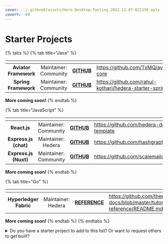 ```yaml
---
cover: ../.gitbook/assets/Hero-Desktop-Tooling_2022-12-07-021130_ayix (1) (1).webp
coverY: -69
---
```


# Starter Projects

{% tabs %}
{% tab title="Java" %}

<table data-card-size="large" data-view="cards"><thead><tr><th align="center"></th><th align="center"></th><th align="center"></th><th data-hidden data-card-target data-type="content-ref"></th></tr></thead><tbody><tr><td align="center"><strong>Aviator Framework</strong></td><td align="center">Maintainer: Community</td><td align="center"><a href="https://github.com/TxMQ/aviator-core"><strong>GITHUB</strong></a></td><td><a href="https://github.com/TxMQ/aviator-core">https://github.com/TxMQ/aviator-core</a></td></tr><tr><td align="center"><strong>Spring Framework</strong></td><td align="center">Maintainer: Community</td><td align="center"><a href="https://github.com/rahul-kothari/hedera-starter-spring"><strong>GITHUB</strong></a></td><td><a href="https://github.com/rahul-kothari/hedera-starter-spring">https://github.com/rahul-kothari/hedera-starter-spring</a></td></tr></tbody></table>

**More coming soon!**
{% endtab %}

{% tab title="JavaScript" %}

<table data-card-size="large" data-view="cards"><thead><tr><th align="center"></th><th align="center"></th><th align="center"></th><th data-hidden data-card-target data-type="content-ref"></th></tr></thead><tbody><tr><td align="center"><strong>React.js</strong></td><td align="center">Maintainer: Community</td><td align="center"><a href="https://github.com/hedera-dev/cra-hedera-dapp-template"><strong>GITHUB</strong></a></td><td><a href="https://github.com/hedera-dev/cra-hedera-dapp-template">https://github.com/hedera-dev/cra-hedera-dapp-template</a></td></tr><tr><td align="center"><strong>Express.js (chat)</strong></td><td align="center">Maintainer: Hedera</td><td align="center"><a href="https://github.com/hashgraph/hedera-hcs-chat-js"><strong>GITHUB</strong></a></td><td><a href="https://github.com/hashgraph/hedera-hcs-chat-js">https://github.com/hashgraph/hedera-hcs-chat-js</a></td></tr><tr><td align="center"><strong>Express.js (Nuxt)</strong></td><td align="center">Maintainer: Community</td><td align="center"><a href="https://github.com/scalemaildev/hashgraph_nuxt_chat"><strong>GITHUB</strong></a></td><td><a href="https://github.com/scalemaildev/hashgraph_nuxt_chat">https://github.com/scalemaildev/hashgraph_nuxt_chat</a></td></tr></tbody></table>

**More coming soon!**
{% endtab %}

{% tab title="Go" %}

<table data-card-size="large" data-view="cards"><thead><tr><th align="center"></th><th align="center"></th><th align="center"></th><th data-hidden data-card-target data-type="content-ref"></th></tr></thead><tbody><tr><td align="center"><strong>Hyperledger Fabric</strong></td><td align="center">Maintainer: Hedera</td><td align="center"><a href="https://github.com/theekrystallee/hedera-docs/blob/master/tutorials/broken-reference/README.md"><strong>REFERENCE</strong></a></td><td><a href="https://github.com/theekrystallee/hedera-docs/blob/master/tutorials/broken-reference/README.md">https://github.com/theekrystallee/hedera-docs/blob/master/tutorials/broken-reference/README.md</a></td></tr></tbody></table>

**More coming soon!**
{% endtab %}
{% endtabs %}

<details>

<summary>Do you have a starter project to add to this list? Or want to request others to get built?</summary>

Please refer to the [contributing guide](../support-and-community/contributing-guide.md) and open an issue in the `hedera-docs` [repository](https://github.com/hashgraph/hedera-docs) and include the following information within the issue:

- Starter project framework name
- Developer/maintainer name
- Link to the GitHub repository

</details>
